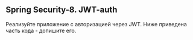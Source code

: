 ## Spring Security-8. JWT-auth
Реализуйте приложение с авторизацией через JWT. Ниже приведена часть кода - допишите его.
